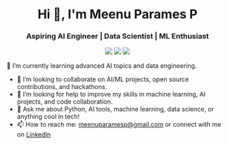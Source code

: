 
<h1 align="center">Hi 👋, I'm Meenu Parames P</h1>
<h3 align="center">Aspiring AI Engineer | Data Scientist | ML Enthusiast</h3>

<p align="center">
  <a href="mailto:meenuparamesp@gmail.com"><img src="https://img.shields.io/badge/Email-D14836?style=flat&logo=gmail&logoColor=white"/></a>
  <a href="https://www.linkedin.com/in/meenuparames"><img src="https://img.shields.io/badge/LinkedIn-blue?style=flat&logo=linkedin&logoColor=white"/></a>
  <a href="https://github.com/MEENUPARAMES"><img src="https://img.shields.io/badge/GitHub-100000?style=flat&logo=github&logoColor=white"/></a>
</p>

 🌱 I’m currently learning advanced AI topics and data engineering.
- 👯 I’m looking to collaborate on AI/ML projects, open source contributions, and hackathons.
- 🤔 I’m looking for help to improve my skills in machine learning, AI projects, and code collaboration.
- 💬 Ask me about Python, AI tools, machine learning, data science, or anything cool in tech!
- 📫 How to reach me: meenuparamesp@gmail.com or connect with me on [LinkedIn](https://www.linkedin.com/in/meenu-parames)




<!--
**MEENUPARAMES/MEENUPARAMES** is a ✨ _special_ ✨ repository because its `README.md` (this file) appears on your GitHub profile.


🔭 I’m currently working on:
- Deep Learning projects
- NLP and computer vision applications

🌱 I’m currently learning:
- Advanced ML, Generative AI, Deployment practices

💬 Ask me about:
- Python, Machine Learning, Data Analytics, OpenCV

📫 How to reach me:
- **📧 Email:** meenuparamesp@gmail.com  
- **📞 Phone:** +91-8304050727

🎯 Career Objective:
> To secure a challenging position as an AI Engineer where I can leverage my technical skills in AI, machine learning, and data analytics to contribute to innovative solutions and achieve professional growth.

---

### 🧠 Skills & Tools

- **Languages:** Python, SQL, MySQL  
- **Libraries/Frameworks:** TensorFlow, OpenCV  
- **Tools:** Power BI, Tableau  
- **Core Competencies:** Machine Learning, Deep Learning, NLP, Computer Vision  
- **Soft Skills:** Problem Solving, Communication, Team Collaboration

---

### 🚀 Projects

#### 🖐 Hand Gesture Recognition System
- Developed a real-time gesture recognition system using Python, OpenCV, and TensorFlow.
- Achieved **95% accuracy** with optimized training and preprocessing techniques.

#### 🛡️ Phishing Website Detection
- Built a machine learning-based system to identify and block phishing websites.
- Delivered high performance and can be integrated into browsers or security tools.

---

### 📜 Certifications
- AI and ML Nano Degree - PrepInsta  
- NLP & Deep Learning - PrepInsta  
- Computer Vision & Image Processing - NPTEL  
- Python, SQL, and Data Science - PrepInsta

---

### 📊 GitHub Stats

<p align="center">
  <img src="https://github-readme-stats.vercel.app/api?username=MEENUPARAMES&show_icons=true&theme=radical" />
  <img src="https://github-readme-stats.vercel.app/api/top-langs/?username=MEENUPARAMES&layout=compact&theme=radical" />
</p>

Here are some ideas to get you started:

- 🔭 I’m currently working on ...
- 🌱 I’m currently learning ...
- 👯 I’m looking to collaborate on ...
- 🤔 I’m looking for help with ...
- 💬 Ask me about ...
- 📫 How to reach me: ...
- 😄 Pronouns: ...
- ⚡ Fun fact: ...
-->
